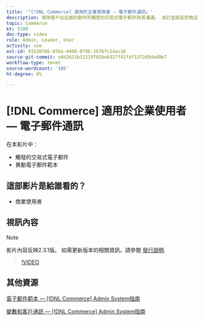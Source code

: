 ```yaml
---
title: '"[!DNL Commerce] 適用於企業使用者 — 電子郵件通訊」'
description: 使用客戶在店面的動作所觸發的交易式電子郵件與其溝通。 自訂並設定您商店的電子郵件範本。
topic: Commerce
kt: 5780
doc-type: video
role: Admin, Leader, User
activity: use
exl-id: 91530766-07be-4466-879b-1b7bfc14ac10
source-git-commit: e8d2631b31319701beb327f42fdf1372d9dad9b7
workflow-type: tm+mt
source-wordcount: '105'
ht-degree: 0%

---
```


# [!DNL Commerce] 適用於企業使用者 — 電子郵件通訊

在本影片中：

- 觸發的交易式電子郵件
- 異動電子郵件範本

## 這部影片是給誰看的？

- 商業使用者

## 視訊內容

>[!NOTE]
>
>影片內容反映2.3.1版。 如需更新版本的相關資訊，請參閱 [發行說明](https://experienceleague.adobe.com/docs/commerce-operations/release/notes/overview.html).

>[!VIDEO](https://video.tv.adobe.com/v/36190?quality=12&learn=on)

## 其他資源

[電子郵件範本 —  [!DNL Commerce] Admin System指南](https://experienceleague.adobe.com/docs/commerce-admin/systems/communications/email-templates.html)

[變數和客戶通訊 —  [!DNL Commerce] Admin System指南](https://experienceleague.adobe.com/docs/commerce-admin/systems/introduction.html#variables-and-customer-communications)
